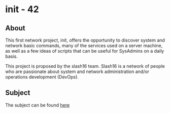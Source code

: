 # init - 42

## About

This first network project, init, offers the opportunity to discover system and network basic commands, many of the services used on a server machine, as well as a few ideas of scripts that can be useful for SysAdmins on a daily basis.

This project is proposed by the slash16 team. Slash16 is a network of people who are passionate about system and network administration and/or operations development (DevOps).

## Subject

The subject can be found [here](https://abguimba.github.io/PDFs/42-init.en.pdf)
